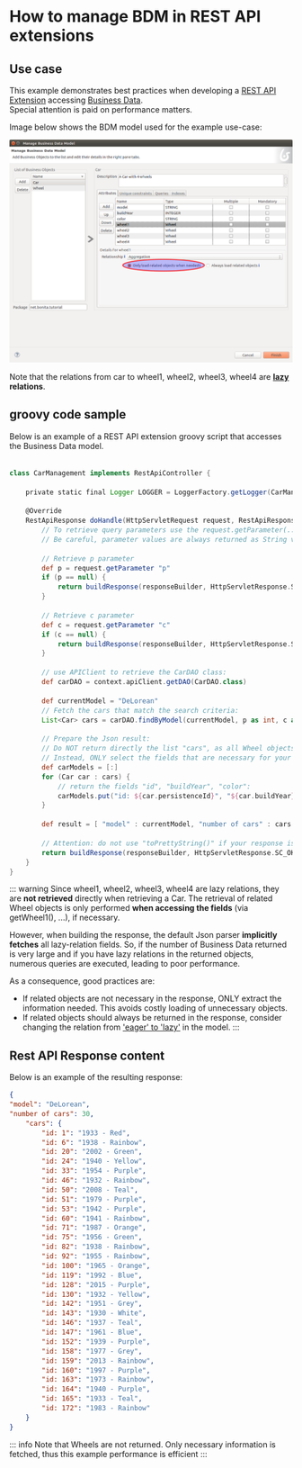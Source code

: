 # How to manage BDM in REST API extensions

## Use case

This example demonstrates best practices when developing a [REST API Extension](rest-api-extensions.md) accessing [Business Data](define-and-deploy-the-bdm.md).  
Special attention is paid on performance matters.

Image below shows the BDM model used for the example use-case:

![BDM model used](images/bdm_model_for_rest_api_01.png)

Note that the relations from car to wheel1, wheel2, wheel3, wheel4 are **[lazy](define-and-deploy-the-bdm.md#lazy_eager_loading) relations**.

## groovy code sample

Below is an example of a REST API extension groovy script that accesses the Business Data model.

```groovy

class CarManagement implements RestApiController {

    private static final Logger LOGGER = LoggerFactory.getLogger(CarManagement.class)
    
    @Override
    RestApiResponse doHandle(HttpServletRequest request, RestApiResponseBuilder responseBuilder, RestAPIContext context) {
        // To retrieve query parameters use the request.getParameter(..) method.
        // Be careful, parameter values are always returned as String values
        
        // Retrieve p parameter
        def p = request.getParameter "p"
        if (p == null) {
            return buildResponse(responseBuilder, HttpServletResponse.SC_BAD_REQUEST,"""{"error" : "the parameter p is missing"}""")
        }
        
        // Retrieve c parameter
        def c = request.getParameter "c"
        if (c == null) {
            return buildResponse(responseBuilder, HttpServletResponse.SC_BAD_REQUEST,"""{"error" : "the parameter c is missing"}""")
        }
        
        // use APIClient to retrieve the CarDAO class:
        def carDAO = context.apiClient.getDAO(CarDAO.class)
        
        def currentModel = "DeLorean"
        // Fetch the cars that match the search criteria:
        List<Car> cars = carDAO.findByModel(currentModel, p as int, c as int)
        
        // Prepare the Json result:
        // Do NOT return directly the list "cars", as all Wheel objects would be fetched one by one (lazy relation). 
        // Instead, ONLY select the fields that are necessary for your business logic:
        def carModels = [:]
        for (Car car : cars) {
            // return the fields "id", "buildYear", "color":
            carModels.put("id: ${car.persistenceId}", "${car.buildYear} - ${car.color}")
        }
        
        def result = [ "model" : currentModel, "number of cars" : cars.size(), "cars" : carModels ]
        
        // Attention: do not use "toPrettyString()" if your response is large, as the page "size" may be uselessly big:
        return buildResponse(responseBuilder, HttpServletResponse.SC_OK, new JsonBuilder(result).toString())
    }
}
```
::: warning
Since wheel1, wheel2, wheel3, wheel4 are lazy relations, they are **not retrieved** directly when retrieving a Car.
The retrieval of related Wheel objects is only performed **when accessing the fields** (via getWheel1(), ...), if necessary.

However, when building the response, the default Json parser **implicitly fetches** all lazy-relation fields.
So, if the number of Business Data returned is very large and if you have lazy relations in the returned objects, numerous queries are executed, leading to poor performance.

As a consequence, good practices are:
* If related objects are not necessary in the response, ONLY extract the information needed. This avoids costly loading of unnecessary objects.
* If related objects should always be returned in the response, consider changing the relation from ['eager' to 'lazy'](define-and-deploy-the-bdm.md#lazy_eager_loading) in the model.
:::

## Rest API Response content

Below is an example of the resulting response:

```json
{
"model": "DeLorean",
"number of cars": 30,
    "cars": {
        "id: 1": "1933 - Red",
        "id: 6": "1938 - Rainbow",
        "id: 20": "2002 - Green",
        "id: 24": "1940 - Yellow",
        "id: 33": "1954 - Purple",
        "id: 46": "1932 - Rainbow",
        "id: 50": "2008 - Teal",
        "id: 51": "1979 - Purple",
        "id: 53": "1942 - Purple",
        "id: 60": "1941 - Rainbow",
        "id: 71": "1987 - Orange",
        "id: 75": "1956 - Green",
        "id: 82": "1938 - Rainbow",
        "id: 92": "1955 - Rainbow",
        "id: 100": "1965 - Orange",
        "id: 119": "1992 - Blue",
        "id: 128": "2015 - Purple",
        "id: 130": "1932 - Yellow",
        "id: 142": "1951 - Grey",
        "id: 143": "1930 - White",
        "id: 146": "1937 - Teal",
        "id: 147": "1961 - Blue",
        "id: 152": "1939 - Purple",
        "id: 158": "1977 - Grey",
        "id: 159": "2013 - Rainbow",
        "id: 160": "1997 - Purple",
        "id: 163": "1973 - Rainbow",
        "id: 164": "1940 - Purple",
        "id: 165": "1933 - Teal",
        "id: 172": "1983 - Rainbow"
    }
}
```

::: info
Note that Wheels are not returned. Only necessary information is fetched, thus this example performance is efficient
:::